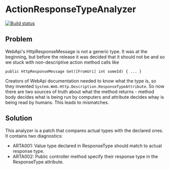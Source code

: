 # ActionResponseTypeAnalyzer

[![Build status](https://ci.appveyor.com/api/projects/status/hmxmmk7wi4ibmk5e/branch/master?svg=true)](https://ci.appveyor.com/project/NCREngage/actionresponsetypeanalyzer/branch/master)

## Problem

WebApi's HttpResponseMessage is not a generic type. It was at the beginning, but before the release it was decided that it should not be and so we stuck with non-descriptive action method calls like

```
public HttpResponseMessage Get([FromUri] int someId) { ... }
```

Creators of WebApi documentation needed to know what the type is, so they invented ``System.Web.Http.Description.ResponseTypeAttribute``. So now there are two sources of truth about what the method returns - method body decides what is being run by computers and attribute decides whay is being read by humans. This leads to mismatches.

## Solution

This analyzer is a patch that compares actual types with the declared ones. It contains two diagnostics:

* ARTA001: Value type declared in ResponseType should match to actual response type.
* ARTA002: Public controller method specify their response type in the ResponseType attribute.
